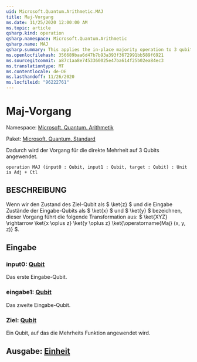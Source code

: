 ```yaml
---
uid: Microsoft.Quantum.Arithmetic.MAJ
title: Maj-Vorgang
ms.date: 11/25/2020 12:00:00 AM
ms.topic: article
qsharp.kind: operation
qsharp.namespace: Microsoft.Quantum.Arithmetic
qsharp.name: MAJ
qsharp.summary: This applies the in-place majority operation to 3 qubits.
ms.openlocfilehash: 356689baa6d47b7b93a393f3672991bb589f6921
ms.sourcegitcommit: a87c1aa8e7453360025e47ba614f25b02ea84ec3
ms.translationtype: MT
ms.contentlocale: de-DE
ms.lasthandoff: 11/26/2020
ms.locfileid: "96222761"
---
```

# <a name="maj-operation"></a>Maj-Vorgang

Namespace: [Microsoft. Quantum. Arithmetik](xref:Microsoft.Quantum.Arithmetic)

Paket: [Microsoft. Quantum. Standard](https://nuget.org/packages/Microsoft.Quantum.Standard)


Dadurch wird der Vorgang für die direkte Mehrheit auf 3 Qubits angewendet.

```qsharp
operation MAJ (input0 : Qubit, input1 : Qubit, target : Qubit) : Unit is Adj + Ctl
```


## <a name="description"></a>BESCHREIBUNG

Wenn wir den Zustand des Ziel-Qubit als $ \ket{z} $ und die Eingabe Zustände der Eingabe-Qubits als $ \ket{x} $ und $ \ket{y} $ bezeichnen, dieser Vorgang führt die folgende Transformation aus: $ \ket{XYZ} \rightarrow \ket{x \oplus z} \ket{y \oplus z} \ket{\operatorname{Maj} (x, y, z)} $.

## <a name="input"></a>Eingabe

### <a name="input0--qubit"></a>input0: [Qubit](xref:microsoft.quantum.lang-ref.qubit)

Das erste Eingabe-Qubit.


### <a name="input1--qubit"></a>eingabe1: [Qubit](xref:microsoft.quantum.lang-ref.qubit)

Das zweite Eingabe-Qubit.


### <a name="target--qubit"></a>Ziel: [Qubit](xref:microsoft.quantum.lang-ref.qubit)

Ein Qubit, auf das die Mehrheits Funktion angewendet wird.



## <a name="output--unit"></a>Ausgabe: [Einheit](xref:microsoft.quantum.lang-ref.unit)

